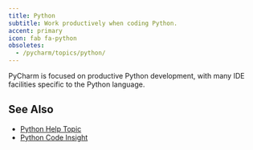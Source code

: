 ```yaml
---
title: Python
subtitle: Work productively when coding Python.
accent: primary
icon: fab fa-python
obsoletes:
  - /pycharm/topics/python/
---
```


PyCharm is focused on productive Python development, with many IDE
facilities specific to the Python language.

## See Also

- [Python Help Topic](https://www.jetbrains.com/help/pycharm/python.html)
- [Python Code Insight](https://www.jetbrains.com/help/pycharm/python-code-insight.html)
